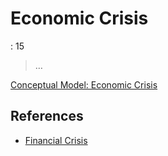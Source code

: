 # Economic Crisis

: 15

> …
> 

[Conceptual Model: Economic Crisis](Economic%20Crisis%2017ac0f5171ec819dacc1f6cda3828844/Conceptual%20Model%20Economic%20Crisis%2017ac0f5171ec81ab9a26f22cbc175589.csv)

## References

- [Financial Crisis](https://en.wikipedia.org/wiki/Financial_crisis)